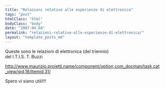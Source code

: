 ```yaml
---
title: "Relazioni relative alle esperienze di elettronica"
tags: "post"
htmlClass: "html"
bodyClass: "body"
date: "2007-04-04"
permalink: "relazioni-relative-alle-esperienze-di-elettronica/"
layout: "template_posts_md"
---
```

<p>Queste sono le relazioni di elettronica (del triennio)<br />
del I.T.I.S. T. Buzzi</p>
<p><a href="http://www.maurizio.proietti.name/component/option,com_docman/task,cat_view/gid,18/Itemid,31/">http://www.maurizio.proietti.name/component/option,com_docman/task,cat_view/gid,18/Itemid,31/</a><a href="http://freeweb.supereva.com/mao17/download/relazioni/Elettronica08_filtri_attivi.htm"></a></p>
<p>Spero vi siano utili!!!</p>

